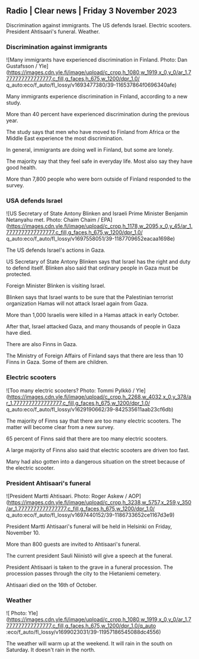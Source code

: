 ## Radio \| Clear news \| Friday 3 November 2023

Discrimination against immigrants. The US defends Israel. Electric scooters. President Ahtisaari's funeral. Weather.

### Discrimination against immigrants

![Many immigrants have experienced discrimination in Finland. Photo: Dan Gustafsson / Yle](https://images.cdn.yle.fi/image/upload/c_crop,h_1080,w_1919,x_0,y_0/ar_1.7777777777777777,c_fill,g_faces,h_675,w_1200/dpr_1.0/ q_auto:eco/f_auto/fl_lossy/v1693477380/39-116537864f0696340afe)

Many immigrants experience discrimination in Finland, according to a new study.

More than 40 percent have experienced discrimination during the previous year.

The study says that men who have moved to Finland from Africa or the Middle East experience the most discrimination.

In general, immigrants are doing well in Finland, but some are lonely.

The majority say that they feel safe in everyday life. Most also say they have good health.

More than 7,800 people who were born outside of Finland responded to the survey.

### USA defends Israel

![US Secretary of State Antony Blinken and Israeli Prime Minister Benjamin Netanyahu met. Photo: Chaim Chaim / EPA](https://images.cdn.yle.fi/image/upload/c_crop,h_1178,w_2095,x_0,y_45/ar_1.7777777777777777,c_fill,g_faces,h_675,w_1200/dpr_1.0/ q_auto:eco/f_auto/fl_lossy/v1697558051/39-1187709652eacaa1698e)

The US defends Israel's actions in Gaza.

US Secretary of State Antony Blinken says that Israel has the right and duty to defend itself. Blinken also said that ordinary people in Gaza must be protected.

Foreign Minister Blinken is visiting Israel.

Blinken says that Israel wants to be sure that the Palestinian terrorist organization Hamas will not attack Israel again from Gaza.

More than 1,000 Israelis were killed in a Hamas attack in early October.

After that, Israel attacked Gaza, and many thousands of people in Gaza have died.

There are also Finns in Gaza.

The Ministry of Foreign Affairs of Finland says that there are less than 10 Finns in Gaza. Some of them are children.

### Electric scooters

![Too many electric scooters? Photo: Tommi Pylkkö / Yle](https://images.cdn.yle.fi/image/upload/c_crop,h_2268,w_4032,x_0,y_378/ar_1.7777777777777777,c_fill,g_faces,h_675,w_1200/dpr_1.0/ q_auto:eco/f_auto/fl_lossy/v1629190662/39-842535611aab23cf6db)

The majority of Finns say that there are too many electric scooters. The matter will become clear from a new survey.

65 percent of Finns said that there are too many electric scooters.

A large majority of Finns also said that electric scooters are driven too fast.

Many had also gotten into a dangerous situation on the street because of the electric scooter.

### President Ahtisaari's funeral

![President Martti Ahtisaari. Photo: Roger Askew / AOP](https://images.cdn.yle.fi/image/upload/c_crop,h_3238,w_5757,x_259,y_350/ar_1.7777777777777777,c_fill,g_faces,h_675,w_1200/dpr_1.0/ q_auto:eco/f_auto/fl_lossy/v1697440152/39-1186733652ce1167d3e9)

President Martti Ahtisaari's funeral will be held in Helsinki on Friday, November 10.

More than 800 guests are invited to Ahtisaari's funeral.

The current president Sauli Niinistö will give a speech at the funeral.

President Ahtisaari is taken to the grave in a funeral procession. The procession passes through the city to the Hietaniemi cemetery.

Ahtisaari died on the 16th of October.

### Weather

![ Photo: Yle](https://images.cdn.yle.fi/image/upload/c_crop,h_1080,w_1919,x_0,y_0/ar_1.7777777777777777,c_fill,g_faces,h_675,w_1200/dpr_1.0/q_auto :eco/f_auto/fl_lossy/v1699023031/39-11957186545088dc4556)

The weather will warm up at the weekend. It will rain in the south on Saturday. It doesn't rain in the north.
